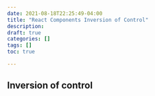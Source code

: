 ```yaml
---
date: 2021-08-18T22:25:49-04:00
title: "React Components Inversion of Control"
description:
draft: true
categories: []
tags: []
toc: true

---
```


## Inversion of control

